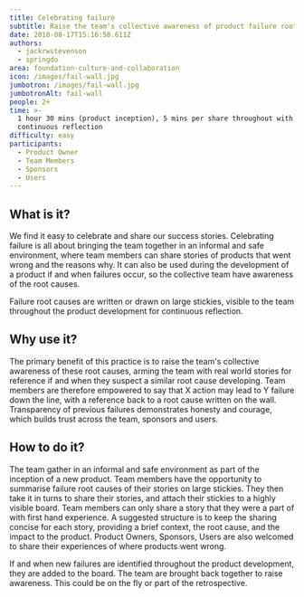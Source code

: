 ```yaml
---
title: Celebrating failure
subtitle: Raise the team's collective awareness of product failure root causes
date: 2018-08-17T15:16:58.611Z
authors:
  - jackrwstevenson
  - springdo
area: foundation-culture-and-collaboration
icon: /images/fail-wall.jpg
jumbotron: /images/fail-wall.jpg
jumbotronAlt: fail-wall
people: 2+
time: >-
  1 hour 30 mins (product inception), 5 mins per share throughout with
  continuous reflection
difficulty: easy
participants:
  - Product Owner
  - Team Members
  - Sponsors
  - Users
---
```

## What is it?

We find it easy to celebrate and share our success stories.  Celebrating failure is all about bringing the team together in an informal and safe environment, where team members can share stories of products that went wrong and the reasons why.  It can also be used during the development of a product if and when failures occur, so the collective team have awareness of the root causes.

Failure root causes are written or drawn on large stickies, visible to the team throughout the product development for continuous reflection.

## Why use it?

The primary benefit of this practice is to raise the team's collective awareness of these root causes, arming the team with real world stories for reference if and when they suspect a similar root cause developing.  Team members are therefore empowered to say that X action may lead to Y failure down the line, with a reference back to a root cause written on the wall.  Transparency of previous failures demonstrates honesty and courage, which builds trust across the team, sponsors and users.

## How to do it?

The team gather in an informal and safe environment as part of the inception of a new product.  Team members have the opportunity to summarise failure root causes of their stories on large stickies.  They then take it in turns to share their stories, and attach their stickies to a highly visible board.  Team members can only share a story that they were a part of with first hand experience.  A suggested structure is to keep the sharing concise for each story, providing a brief context, the root cause, and the impact to the product.  Product Owners, Sponsors, Users are also welcomed to share their experiences of where products went wrong.

If and when new failures are identified throughout the product development, they are added to the board.  The team are brought back together to raise awareness.  This could be on the fly or part of the retrospective.
